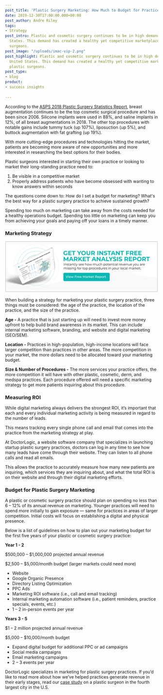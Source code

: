```yaml
---
post_title: 'Plastic Surgery Marketing: How Much to Budget for Practice Growth'
date: 2019-12-30T17:00:00.000+00:00
post_author: Andre Riley
tags:
- Strategy
post_intro: Plastic and cosmetic surgery continues to be in high demand in the United
  States. This demand has created a healthy yet competitive marketplace for plastic
  surgeons.
post_image: "/uploads/imac-vip-2.png"
post_highlight: Plastic and cosmetic surgery continues to be in high demand in the
  United States. This demand has created a healthy yet competitive marketplace for
  plastic surgeons.
post_type:
- blog
product:
- success insights

---
```

According to the [ASPS 2018 Plastic Surgery Statistics Report](https://www.plasticsurgery.org/documents/News/Statistics/2018/plastic-surgery-statistics-full-report-2018.pdf "2018 ASPS Statistics"), breast augmentation continues to be the top cosmetic surgical procedure and has been since 2006. Silicone implants were used in 88%, and saline implants in 12%, of all breast augmentations in 2018. The other top procedures with notable gains include tummy tuck (up 107%), liposuction (up 5%), and buttock augmentation with fat grafting (up 19%).

With more cutting-edge procedures and technologies hitting the market, patients are becoming more aware of new opportunities and more interested in researching the best options for their bodies.

Plastic surgeons interested in starting their own practice or looking to market their long-standing practice need to:

1. Be visible in a competitive market
2. Properly address patients who have become obsessed with wanting to know answers within seconds

The questions come down to: How do I set a budget for marketing? What's the best way for a plastic surgery practice to achieve sustained growth?

Spending too much on marketing can take away from the costs needed for a healthy operations budget. Spending too little on marketing can keep you from achieving your goals and paying off your loans in a timely manner.

### Marketing Strategy

[![Get Your Free Market Analysis](/uploads/analysis.png "Get Your Free Market Analysis")](https://doctorlogic.com/analysis?utm_campaign=Market%20Analysis&utm_source=Market%20Analysis&utm_medium=Market%20Analysis%20CTA "Get Your Free Market Analysis")

When building a strategy for marketing your plastic surgery practice, three things must be considered: the age of the practice, the location of the practice, and the size of the practice.

**Age -** A practice that is just starting up will need to invest more money upfront to help build brand awareness in its market. This can include internal marketing software, branding, and website and digital marketing (SEO/SEM).

**Location -** Practices in high-population, high-income locations will face larger competition than practices in other areas. The more competition in your market, the more dollars need to be allocated toward your marketing budget.

**Size & Number of Procedures -** The more services your practice offers, the more competition it will have with other plastic, cosmetic, derm, and medspa practices. Each procedure offered will need a specific marketing strategy to get more patients inquiring about this procedure.

### Measuring ROI

While digital marketing always delivers the strongest ROI, it’s important that each and every individual marketing activity is being measured in regard to the number of leads.

This means tracking every single phone call and email that comes into the practice from the marketing strategy at play.

At DoctorLogic, a website software company that specializes in launching startup plastic surgery practices, doctors can log in any time to see how many leads have come through their website. They can listen to all phone calls and read all emails.

This allows the practice to accurately measure how many new patients are inquiring, which services they are inquiring about, and what the total ROI is on their website and through their digital marketing efforts.

### Budget for Plastic Surgery Marketing

A plastic or cosmetic surgery practice should plan on spending no less than 6 – 12% of its annual revenue on marketing. Younger practices will need to spend more initially to gain exposure — same for practices in areas of larger competition. Initial costs will focus on establishing a digital and physical presence.

Below is a list of guidelines on how to plan out your marketing budget for the first five years of your plastic or cosmetic surgery practice:

**Year 1 - 2**

$500,000 – $1,000,000 projected annual revenue

$2,500 – $5,000/month budget (larger markets could need more)

* Website
* Google Organic Presence
* Directory Listing Optimization
* PPC Ads
* Marketing ROI software (i.e., call and email tracking)
* Internal marketing automation software (i.e., patient reminders, practice specials, events, etc.)
* 1 – 2 in-person events per year

**Years 3 - 5**

$1 – 2 million projected annual revenue

$5,000 – $10,000/month budget

* Expand digital budget for additional PPC or ad campaigns
* Social media campaigns
* Email marketing campaigns
* 2 – 3 events per year

DoctorLogic specializes in marketing for plastic surgery practices. If you’d like to read more about how we’ve helped practices generate revenue in their early stages, read our [case study](https://doctorlogic.com/case-studies/morales-plastic-surgery "Dr. Morales Case Study") on a plastic surgeon in the fourth largest city in the U.S.